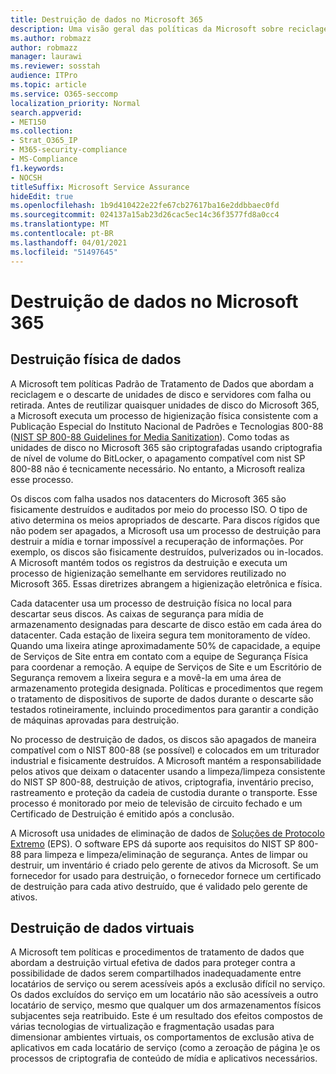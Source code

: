 ```yaml
---
title: Destruição de dados no Microsoft 365
description: Uma visão geral das políticas da Microsoft sobre reciclagem, descarte ou destruição de unidades de disco e servidores do data center do Microsoft 365.
ms.author: robmazz
author: robmazz
manager: laurawi
ms.reviewer: sosstah
audience: ITPro
ms.topic: article
ms.service: O365-seccomp
localization_priority: Normal
search.appverid:
- MET150
ms.collection:
- Strat_O365_IP
- M365-security-compliance
- MS-Compliance
f1.keywords:
- NOCSH
titleSuffix: Microsoft Service Assurance
hideEdit: true
ms.openlocfilehash: 1b9d410422e22fe67cb27617ba16e2ddbbaec0fd
ms.sourcegitcommit: 024137a15ab23d26cac5ec14c36f3577fd8a0cc4
ms.translationtype: MT
ms.contentlocale: pt-BR
ms.lasthandoff: 04/01/2021
ms.locfileid: "51497645"
---
```

# <a name="data-destruction-in-microsoft-365"></a>Destruição de dados no Microsoft 365

## <a name="physical-data-destruction"></a>Destruição física de dados

A Microsoft tem políticas Padrão de Tratamento de Dados que abordam a reciclagem e o descarte de unidades de disco e servidores com falha ou retirada. Antes de reutilizar quaisquer unidades de disco do Microsoft 365, a Microsoft executa um processo de higienização física consistente com a Publicação Especial do Instituto Nacional de Padrões e Tecnologias 800-88 ([NIST SP 800-88 Guidelines for Media Sanitization](https://nvlpubs.nist.gov/nistpubs/SpecialPublications/NIST.SP.800-88r1.pdf)). Como todas as unidades de disco no Microsoft 365 são criptografadas usando criptografia de nível de volume do BitLocker, o apagamento compatível com nist SP 800-88 não é tecnicamente necessário. No entanto, a Microsoft realiza esse processo.

Os discos com falha usados nos datacenters do Microsoft 365 são fisicamente destruídos e auditados por meio do processo ISO. O tipo de ativo determina os meios apropriados de descarte. Para discos rígidos que não podem ser apagados, a Microsoft usa um processo de destruição para destruir a mídia e tornar impossível a recuperação de informações. Por exemplo, os discos são fisicamente destruídos, pulverizados ou in-locados. A Microsoft mantém todos os registros da destruição e executa um processo de higienização semelhante em servidores reutilizado no Microsoft 365. Essas diretrizes abrangem a higienização eletrônica e física.

Cada datacenter usa um processo de destruição física no local para descartar seus discos. As caixas de segurança para mídia de armazenamento designadas para descarte de disco estão em cada área do datacenter. Cada estação de lixeira segura tem monitoramento de vídeo. Quando uma lixeira atinge aproximadamente 50% de capacidade, a equipe de Serviços de Site entra em contato com a equipe de Segurança Física para coordenar a remoção. A equipe de Serviços de Site e um Escritório de Segurança removem a lixeira segura e a movê-la em uma área de armazenamento protegida designada. Políticas e procedimentos que regem o tratamento de dispositivos de suporte de dados durante o descarte são testados rotineiramente, incluindo procedimentos para garantir a condição de máquinas aprovadas para destruição.

No processo de destruição de dados, os discos são apagados de maneira compatível com o NIST 800-88 (se possível) e colocados em um triturador industrial e fisicamente destruídos. A Microsoft mantém a responsabilidade pelos ativos que deixam o datacenter usando a limpeza/limpeza consistente do NIST SP 800-88, destruição de ativos, criptografia, inventário preciso, rastreamento e proteção da cadeia de custodia durante o transporte. Esse processo é monitorado por meio de televisão de circuito fechado e um Certificado de Destruição é emitido após a conclusão.

A Microsoft usa unidades de eliminação de dados de [Soluções de Protocolo Extremo](https://www.enterprisedataerasure.com/) (EPS). O software EPS dá suporte aos requisitos do NIST SP 800-88 para limpeza e limpeza/eliminação de segurança. Antes de limpar ou destruir, um inventário é criado pelo gerente de ativos da Microsoft. Se um fornecedor for usado para destruição, o fornecedor fornece um certificado de destruição para cada ativo destruído, que é validado pelo gerente de ativos.

## <a name="virtual-data-destruction"></a>Destruição de dados virtuais

A Microsoft tem políticas e procedimentos de tratamento de dados que abordam a destruição virtual efetiva de dados para proteger contra a possibilidade de dados serem compartilhados inadequadamente entre locatários de serviço ou serem acessíveis após a exclusão difícil no serviço. Os dados excluídos do serviço em um locatário não são acessíveis a outro locatário de serviço, mesmo que qualquer um dos armazenamentos físicos subjacentes seja reatribuido. Este é um resultado dos efeitos compostos de várias tecnologias de virtualização e fragmentação usadas para dimensionar ambientes virtuais, os comportamentos de exclusão ativa de aplicativos em cada locatário de serviço (como a zeroação de página [)](/office365/securitycompliance/office-365-exchange-online-data-deletion#page-zeroing)e os processos de criptografia de conteúdo de mídia e aplicativos necessários.